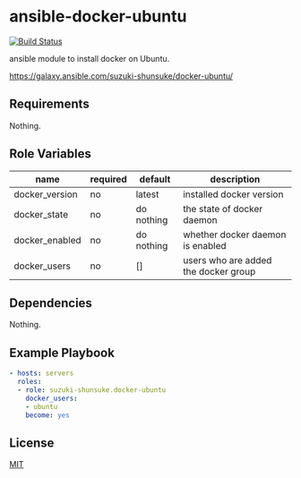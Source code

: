 # ansible-docker-ubuntu

[![Build Status](https://travis-ci.org/suzuki-shunsuke/ansible-docker-ubuntu.svg?branch=master)](https://travis-ci.org/suzuki-shunsuke/ansible-docker-ubuntu)

ansible module to install docker on Ubuntu.

https://galaxy.ansible.com/suzuki-shunsuke/docker-ubuntu/

## Requirements

Nothing.

## Role Variables

name | required | default | description
--- | --- | --- | ---
docker_version | no | latest | installed docker version
docker_state | no | do nothing | the state of docker daemon
docker_enabled | no | do nothing | whether docker daemon is enabled
docker_users | no | [] | users who are added the docker group

## Dependencies

Nothing.

## Example Playbook

```yaml
- hosts: servers
  roles:
  - role: suzuki-shunsuke.docker-ubuntu
    docker_users:
    - ubuntu
    become: yes
```

## License

[MIT](LICENSE)
